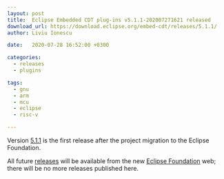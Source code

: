```yaml
---
layout: post
title:  Eclipse Embedded CDT plug-ins v5.1.1-202007271621 released
download_url: https://download.eclipse.org/embed-cdt/releases/5.1.1/
author: Liviu Ionescu

date:   2020-07-28 16:52:00 +0300

categories:
  - releases
  - plugins

tags:
  - gnu
  - arm
  - mcu
  - eclipse
  - risc-v

---
```


Version [5.1.1](https://projects.eclipse.org/projects/iot.embed-cdt/releases/5.1.1)
is the first release after the project migration to the Eclipse Foundation.

All future [releases](https://projects.eclipse.org/projects/iot.embed-cdt/governance)
will be available from the new [Eclipse Foundation](https://projects.eclipse.org/projects/iot.embed-cdt/)
web; there will be no more releases published here.
